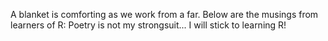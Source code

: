 A blanket is comforting as we work from a far.
Below are the musings from learners of R:
Poetry is not my strongsuit...
I will stick to learning R!
